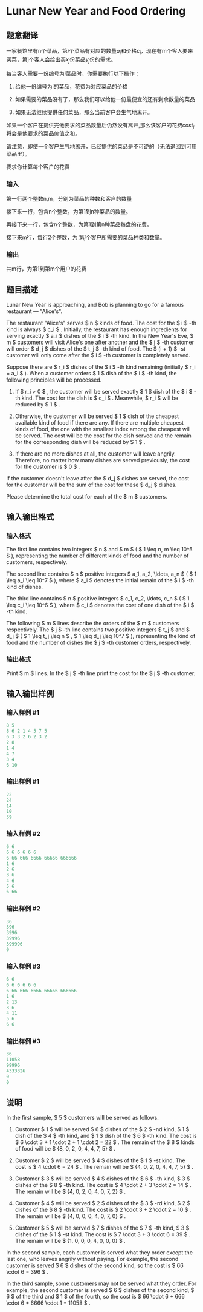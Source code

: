 # Lunar New Year and Food Ordering

## 题意翻译

一家餐馆里有n个菜品，第$i$个菜品有对应的数量$a_i$和价格$c_i$，现在有m个客人要来买菜，第j个客人会给出买$x_j$份菜品$y_j$份的需求。

每当客人需要一份编号为$i$菜品时，你需要执行以下操作：

1. 给他一份编号为i的菜品，花费为对应菜品的价格

2. 如果需要的菜品没有了，那么我们可以给他一份最便宜的还有剩余数量的菜品

3. 如果无法继续提供任何菜品，那么当前客户会生气地离开。

如果一个客户在提供完他要求的菜品数量后仍然没有离开,那么该客户的花费$cost_j$将会是他要求的菜品价值之和。

请注意，即使一个客户生气地离开，已经提供的菜品是不可逆的（无法退回到可用菜品里）。

要求你计算每个客户的花费

### 输入

第一行两个整数n,m，分别为菜品的种数和客户的数量

接下来一行，包含n个整数，为第1到n种菜品的数量。

再接下来一行，包含n个整数，为第1到第n种菜品每盘的花费。

接下来m行，每行2个整数，为 第$j$个客户所需要的菜品种类和数量。

### 输出

共m行，为第1到第m个用户的花费

## 题目描述

Lunar New Year is approaching, and Bob is planning to go for a famous restaurant — "Alice's".

The restaurant "Alice's" serves $ n $ kinds of food. The cost for the $ i $ -th kind is always $ c_i $ . Initially, the restaurant has enough ingredients for serving exactly $ a_i $ dishes of the $ i $ -th kind. In the New Year's Eve, $ m $ customers will visit Alice's one after another and the $ j $ -th customer will order $ d_j $ dishes of the $ t_j $ -th kind of food. The $ (i + 1) $ -st customer will only come after the $ i $ -th customer is completely served.

Suppose there are $ r_i $ dishes of the $ i $ -th kind remaining (initially $ r_i = a_i $ ). When a customer orders $ 1 $ dish of the $ i $ -th kind, the following principles will be processed.

1. If $ r_i > 0 $ , the customer will be served exactly $ 1 $ dish of the $ i $ -th kind. The cost for the dish is $ c_i $ . Meanwhile, $ r_i $ will be reduced by $ 1 $ .

2. Otherwise, the customer will be served $ 1 $ dish of the cheapest available kind of food if there are any. If there are multiple cheapest kinds of food, the one with the smallest index among the cheapest will be served. The cost will be the cost for the dish served and the remain for the corresponding dish will be reduced by $ 1 $ .

3. If there are no more dishes at all, the customer will leave angrily. Therefore, no matter how many dishes are served previously, the cost for the customer is $ 0 $ .

If the customer doesn't leave after the $ d_j $ dishes are served, the cost for the customer will be the sum of the cost for these $ d_j $ dishes.

Please determine the total cost for each of the $ m $ customers.

## 输入输出格式

### 输入格式

The first line contains two integers $ n $ and $ m $ ( $ 1 \leq n, m \leq 10^5 $ ), representing the number of different kinds of food and the number of customers, respectively.

The second line contains $ n $ positive integers $ a_1, a_2, \ldots, a_n $ ( $ 1 \leq a_i \leq 10^7 $ ), where $ a_i $ denotes the initial remain of the $ i $ -th kind of dishes.

The third line contains $ n $ positive integers $ c_1, c_2, \ldots, c_n $ ( $ 1 \leq c_i \leq 10^6 $ ), where $ c_i $ denotes the cost of one dish of the $ i $ -th kind.

The following $ m $ lines describe the orders of the $ m $ customers respectively. The $ j $ -th line contains two positive integers $ t_j $ and $ d_j $ ( $ 1 \leq t_j \leq n $ , $ 1 \leq d_j \leq 10^7 $ ), representing the kind of food and the number of dishes the $ j $ -th customer orders, respectively.

### 输出格式

Print $ m $ lines. In the $ j $ -th line print the cost for the $ j $ -th customer.

## 输入输出样例

### 输入样例 #1

```cpp
8 5
8 6 2 1 4 5 7 5
6 3 3 2 6 2 3 2
2 8
1 4
4 7
3 4
6 10

```
### 输出样例 #1

```cpp
22
24
14
10
39

```
### 输入样例 #2

```cpp
6 6
6 6 6 6 6 6
6 66 666 6666 66666 666666
1 6
2 6
3 6
4 6
5 6
6 66

```
### 输出样例 #2

```cpp
36
396
3996
39996
399996
0

```
### 输入样例 #3

```cpp
6 6
6 6 6 6 6 6
6 66 666 6666 66666 666666
1 6
2 13
3 6
4 11
5 6
6 6

```
### 输出样例 #3

```cpp
36
11058
99996
4333326
0
0

```
## 说明

In the first sample, $ 5 $ customers will be served as follows.

1. Customer $ 1 $ will be served $ 6 $ dishes of the $ 2 $ -nd kind, $ 1 $ dish of the $ 4 $ -th kind, and $ 1 $ dish of the $ 6 $ -th kind. The cost is $ 6 \cdot 3 + 1 \cdot 2 + 1 \cdot 2 = 22 $ . The remain of the $ 8 $ kinds of food will be $ \{8, 0, 2, 0, 4, 4, 7, 5\} $ .

2. Customer $ 2 $ will be served $ 4 $ dishes of the $ 1 $ -st kind. The cost is $ 4 \cdot 6 = 24 $ . The remain will be $ \{4, 0, 2, 0, 4, 4, 7, 5\} $ .

3. Customer $ 3 $ will be served $ 4 $ dishes of the $ 6 $ -th kind, $ 3 $ dishes of the $ 8 $ -th kind. The cost is $ 4 \cdot 2 + 3 \cdot 2 = 14 $ . The remain will be $ \{4, 0, 2, 0, 4, 0, 7, 2\} $ .

4. Customer $ 4 $ will be served $ 2 $ dishes of the $ 3 $ -rd kind, $ 2 $ dishes of the $ 8 $ -th kind. The cost is $ 2 \cdot 3 + 2 \cdot 2 = 10 $ . The remain will be $ \{4, 0, 0, 0, 4, 0, 7, 0\} $ .

5. Customer $ 5 $ will be served $ 7 $ dishes of the $ 7 $ -th kind, $ 3 $ dishes of the $ 1 $ -st kind. The cost is $ 7 \cdot 3 + 3 \cdot 6 = 39 $ . The remain will be $ \{1, 0, 0, 0, 4, 0, 0, 0\} $ .

In the second sample, each customer is served what they order except the last one, who leaves angrily without paying. For example, the second customer is served $ 6 $ dishes of the second kind, so the cost is $ 66 \cdot 6 = 396 $ .

In the third sample, some customers may not be served what they order. For example, the second customer is served $ 6 $ dishes of the second kind, $ 6 $ of the third and $ 1 $ of the fourth, so the cost is $ 66 \cdot 6 + 666 \cdot 6 + 6666 \cdot 1 = 11058 $ .

